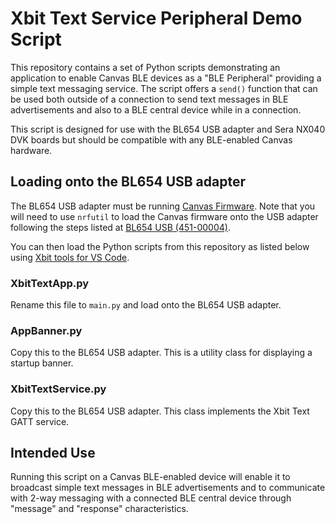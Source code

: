 # Xbit Text Service Peripheral Demo Script
This repository contains a set of Python scripts demonstrating an application to enable Canvas BLE devices as a "BLE Peripheral" providing a simple text messaging service. The script offers a `send()` function that can be used both outside of a connection to send text messages in BLE advertisements and also to a BLE central device while in a connection.

This script is designed for use with the BL654 USB adapter and Sera NX040 DVK boards but should be compatible with any BLE-enabled Canvas hardware.

## Loading onto the BL654 USB adapter
The BL654 USB adapter must be running [Canvas Firmware](https://github.com/LairdCP/BL654_USB_Adapter_Canvas_Firmware/releases). Note that you will need to use `nrfutil` to load the Canvas firmware onto the USB adapter following the steps listed at [BL654 USB (451-00004)](https://docs.zephyrproject.org/latest/boards/arm/bl654_usb/doc/bl654_usb.html).

You can then load the Python scripts from this repository as listed below using [Xbit tools for VS Code](https://marketplace.visualstudio.com/items?itemName=rfp-canvas.xbit-vsc).

### <span>XbitTextApp.py</span>
Rename this file to `main.py` and load onto the BL654 USB adapter.

### <span>AppBanner.py</span>
Copy this to the BL654 USB adapter. This is a utility class for displaying a startup banner.

### <span>XbitTextService.py</span>
Copy this to the BL654 USB adapter. This class implements the Xbit Text GATT service.

## Intended Use
Running this script on a Canvas BLE-enabled device will enable it to broadcast simple text messages in BLE advertisements and to communicate with 2-way messaging with a connected BLE central device through "message" and "response" characteristics.
